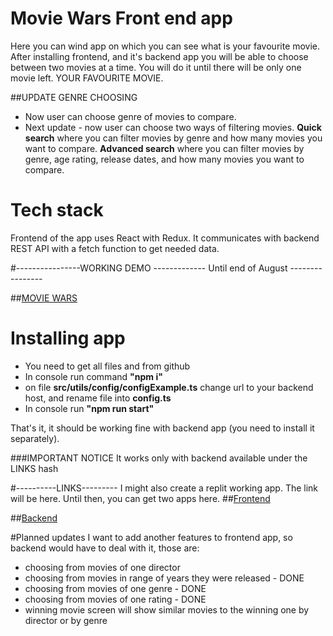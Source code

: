 # Movie Wars Front end app
Here you can wind app on which you can see what is your favourite movie. After installing frontend, and it's backend app you will be able to choose between two movies at a time. You will do it until there will be only one movie left. YOUR FAVOURITE MOVIE.

##UPDATE GENRE CHOOSING
* Now user can choose genre of movies to compare.
* Next update - now user can choose two ways of filtering movies. **Quick search** where you can filter movies by genre and how many movies you want to compare. **Advanced search** where you can filter movies by genre, age rating, release dates, and how many movies you want to compare.


# Tech stack
Frontend of the app uses React with Redux. It communicates with backend REST API with a fetch function to get needed data.

#----------------WORKING DEMO ------------- Until end of August ----------------

##[MOVIE WARS](https://iwomi.networkmanager.pl/)

# Installing app
* You need to get all files and from github
* In console run command **"npm i"**
* on file **src/utils/config/configExample.ts** change url to your backend host, and rename file into **config.ts** 
* In console run **"npm run start"**

That's it, it should be working fine with backend app (you need to install it separately).

###IMPORTANT NOTICE
It works only with backend available under the LINKS hash 

#----------LINKS---------
I might also create a replit working app. The link will be here. Until then, you can get two apps here.
##[Frontend](https://github.com/iwomipl/Movie-Wars-Front)

##[Backend](https://github.com/iwomipl/Movie-Wars-Back)

#Planned updates
I want to add another features to frontend app, so backend would have to deal with it, those are:
* choosing from movies of one director
* choosing from movies in range of years they were released - DONE
* choosing from movies of one genre - DONE
* choosing from movies of one rating - DONE
* winning movie screen will show similar movies to the winning one by director or by genre
